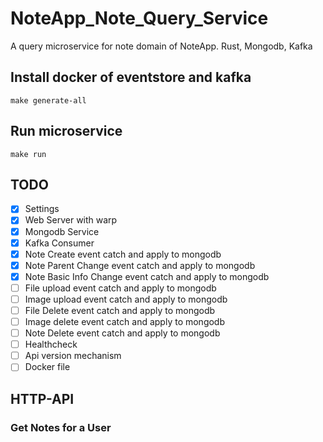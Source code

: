 # NoteApp_Note_Query_Service
A query microservice for note domain of NoteApp. Rust, Mongodb, Kafka  

## Install docker of eventstore and kafka
```console
make generate-all
```

## Run microservice
```console
make run
```

## TODO
- [x] Settings 
- [x] Web Server with warp
- [x] Mongodb Service 
- [x] Kafka Consumer
- [x] Note Create event catch and apply to mongodb
- [x] Note Parent Change event catch and apply to mongodb
- [x] Note Basic Info Change event catch and apply to mongodb
- [ ] File upload event catch and apply to mongodb
- [ ] Image upload event catch and apply to mongodb
- [ ] File Delete event catch and apply to mongodb
- [ ] Image delete event catch and apply to mongodb
- [ ] Note Delete event catch and apply to mongodb
- [ ] Healthcheck
- [ ] Api version mechanism
- [ ] Docker file

## HTTP-API
### Get Notes for a User

